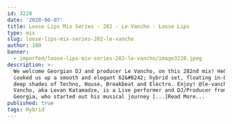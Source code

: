 ```yaml
---
id: 3220
date: '2020-06-07'
title: Loose Lips Mix Series - 282 - Le Vancho - Loose Lips
type: mix
slug: loose-lips-mix-series-282-le-vancho
author: 100
banner:
  - imported/loose-lips-mix-series-282-le-vancho/image3220.jpeg
description: >-
  We welcome Georgian DJ and producer Le Vancho, on this 282nd mix! He&#8217;s
  cooked us up a smooth and elegant 62&#8242; hybrid set, floating in-between
  deep shades of Techno, House, Breakbeat and Electro. Enjoy! @le-vancho Le
  Vancho, aka Levan Katamadze, is a Live performer and DJ/Producer from Tbilisi,
  Georgia, who started out his musical journey [...]Read More...
published: true
tags: Hybrid
---
```

